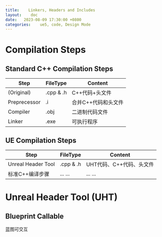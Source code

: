 ```yaml
---
title:    Linkers, Headers and Includes
layout:    doc
date:   2023-08-09 17:30:00 +0800
categories:    ue5, code, Design Mode
---
```


# Compilation Steps
## Standard C++ Compilation Steps
|Step|FileType|Content|
|---|---|---|
|(Original)|.cpp & .h|C++代码+头文件|
|Preprecessor|.i|合并C++代码和头文件|
|Compiler|.obj|二进制代码文件|
|Linker|.exe|可执行程序|

## UE Compilation Steps
|Step|FileType|Content|
|---|---|---|
|Unreal Header Tool|.cpp & .h|UHT代码、C++代码、头文件|
|标准C++编译步骤|... ...|... ...|

# Unreal Header Tool (UHT)
## Blueprint Callable
蓝图可交互